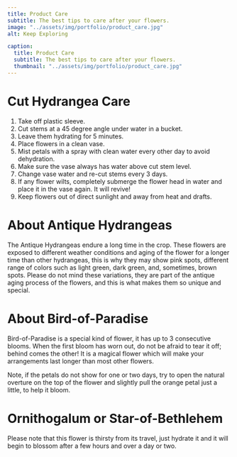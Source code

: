```yaml
---
title: Product Care
subtitle: The best tips to care after your flowers.
image: "../assets/img/portfolio/product_care.jpg"
alt: Keep Exploring

caption: 
  title: Product Care
  subtitle: The best tips to care after your flowers.
  thumbnail: "../assets/img/portfolio/product_care.jpg"
---
```



# Cut Hydrangea Care
1. Take off plastic sleeve.
2. Cut stems at a 45 degree angle under water in a bucket.
3. Leave them hydrating for 5 minutes.
4. Place flowers in a clean vase.
5. Mist petals with a spray with clean water every other day to avoid dehydration.
6. Make sure the vase always has water above cut stem level.
7. Change vase water and re-cut stems every 3 days.
8. If any flower wilts, completely submerge the flower head in water and place it in the vase again. It will revive!
9. Keep flowers out of direct sunlight and away from heat and drafts.

# About Antique Hydrangeas

The Antique Hydrangeas endure a long time in the crop. These flowers are exposed to different weather conditions and aging of the flower for a longer time than other hydrangeas, this is why they may show pink spots, different range of colors such as light green, dark green, and, sometimes, brown spots. Please do not mind these variations, they are part of the antique aging process of the flowers, and this is what makes them so unique and special.

# About Bird-of-Paradise
Bird-of-Paradise is a special kind of flower, it has up to 3 consecutive blooms. When the first bloom has worn out, do not be afraid to tear it off; behind comes the other! It is a magical flower which will make your arrangements last longer than most other flowers.

Note, if the petals do not show for one or two days, try to open the natural overture on the top of the flower and slightly pull the orange petal just a little, to help it bloom.

# Ornithogalum or Star-of-Bethlehem

Please note that this flower is thirsty from its travel, just hydrate it and it will begin to blossom after a few hours and over a day or two.